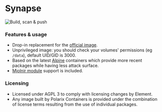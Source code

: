 # Synapse

![Build, scan & push](https://github.com/Polarix-Containers/synapse/actions/workflows/build.yml/badge.svg)

### Features & usage
- Drop-in replacement for the [official image](https://github.com/element-hq/synapse/tree/develop/docker).
- Unprivileged image: you should check your volumes' permissions (eg `/data`), default UID/GID is 3000.
- Based on the latest [Alpine](https://alpinelinux.org/) containers which provide more recent packages while having less attack surface.
- [Mjolnir module](https://github.com/matrix-org/mjolnir/blob/main/docs/synapse_module.md) support is included.

### Licensing
- Licensed under AGPL 3 to comply with licensing changes by Element.
- Any image built by Polarix Containers is provided under the combination of license terms resulting from the use of individual packages.

